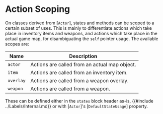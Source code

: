 # Action Scoping

On classes derived from [`Actor`], states and methods can be scoped to
a certain subset of uses. This is mainly to differentiate actions
which take place in inventory items and weapons, and actions which
take place in the actual game map, for disambiguating the `self`
pointer usage. The available scopes are:

| Name      | Description                                   |
| ----      | -----------                                   |
| `actor`   | Actions are called from an actual map object. |
| `item`    | Actions are called from an inventory item.    |
| `overlay` | Actions are called from a weapon overlay.     |
| `weapon`  | Actions are called from a weapon.             |

These can be defined either in the `states` block header as-is,
{{#include ../Labels/Internal.md}} or with [`Actor`]'s
[`DefaultStateUsage`] property.

[Actor]: ../Api/Base/Actor.md
[DefaultStateUsage]: ../Api/Base/Actor.md#prop-DefaultStateUsage
